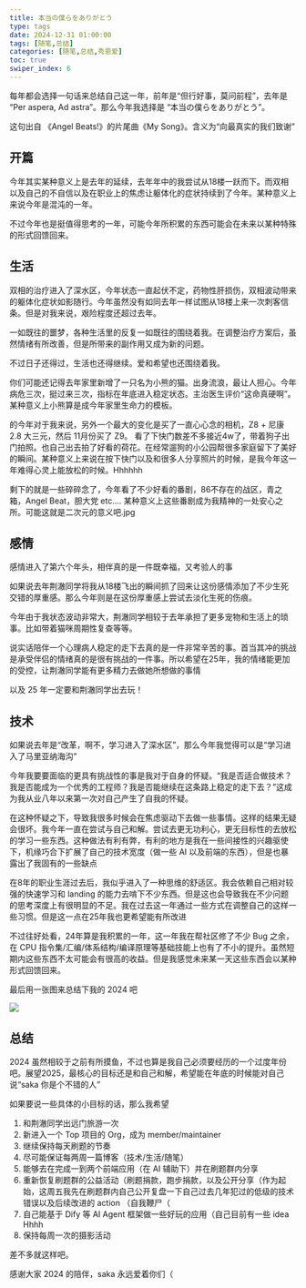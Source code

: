 ```yaml
---
title: 本当の僕らをありがとう
type: tags
date: 2024-12-31 01:00:00
tags: [随笔,总结]
categories: [随笔,总结,秀恩爱]
toc: true
swiper_index: 6
---
```


每年都会选择一句话来总结自己这一年，前年是“但行好事，莫问前程”，去年是 “Per aspera, Ad astra”。那么今年我选择是 “本当の僕らをありがとう”。

这句出自 《Angel Beats!》的片尾曲《My Song》。含义为“向最真实的我们致谢”

<!--more-->

## 开篇

今年其实某种意义上是去年的延续，去年年中的我尝试从18楼一跃而下。而双相以及自己的不自信以及在职业上的焦虑让躯体化的症状持续到了今年。某种意义上来说今年是混沌的一年。

不过今年也是挺值得思考的一年，可能今年所积累的东西可能会在未来以某种特殊的形式回馈回来。

## 生活

双相的治疗进入了深水区，今年状态一直起伏不定，药物性肝损伤，双相波动带来的躯体化症状如影随行。今年虽然没有如同去年一样试图从18楼上来一次刺客信条。但是对我来说，艰险程度还超过去年。

一如既往的噩梦，各种生活里的反复一如既往的围绕着我。在调整治疗方案后，虽然情绪有所改善，但是所带来的副作用又成为新的问题。

不过日子还得过，生活也还得继续。爱和希望也还围绕着我。

你们可能还记得去年家里新增了一只名为小熊的猫。出身流浪，最让人担心。今年病危三次，挺过来三次，指标在年底进入稳定状态。主治医生评价“这命真硬啊”。某种意义上小熊算是成今年家里生命力的模板。

的今年对于我来说，另外一个最大的变化是买了一直心心念的相机，Z8 + 尼康 2.8 大三元，然后 11月份买了 Z9。 看了下快门数差不多接近4w了，带着狗子出门拍照。也自己出去拍了好看的荷花。在经常遛狗的小公园帮很多家庭留下了美好的瞬间。某种意义上来说在按下快门以及和很多人分享照片的时候，是我今年这一年难得心灵上能放松的时候。Hhhhhh

剩下的就是一些碎碎念了，今年看了不少好看的番剧，86不存在的战区，青之箱，Angel Beat，胆大党 etc.... 某种意义上这些番剧成为我精神的一处安心之所。可能这就是二次元的意义吧.jpg

## 感情

感情进入了第六个年头，相伴真的是一件既幸福，又考验人的事

如果说去年荆澈同学将我从18楼飞出的瞬间抓了回来让这份感情添加了不少生死交错的厚重感。那么今年则是在这份厚重感上尝试去淡化生死的伤痕。

今年由于我状态波动非常大，荆澈同学相较于去年承担了更多宠物和生活上的琐事。比如带着猫咪周期性复查等等。

说实话陪伴一个心理病人稳定的走下去真的是一件非常辛苦的事。首当其冲的挑战是承受伴侣的情绪真的是很有挑战的一件事。所以希望在25年，我的情绪能更加的受控，让荆澈同学能有更多精力去做她所想做的事情

以及 25 年一定要和荆澈同学出去玩！

## 技术

如果说去年是“改革，啊不，学习进入了深水区”，那么今年我觉得可以是“学习进入了马里亚纳海沟”

今年我要要面临的更具有挑战性的事是我对于自身的怀疑。“我是否适合做技术？我是否能成为一个优秀的工程师？我是否能继续在这条路上稳定的走下去？”这成为我从业八年以来第一次对自己产生了自我的怀疑。

在这种怀疑之下，导致我很多时候会在焦虑驱动下去做一些事情。这样的结果无疑会很坏。我今年一直在尝试与自己和解。尝试去更无功利心，更无目标性的去放松的学习一些东西。这种做法有利有弊，有利的地方是我在一些间接性的兴趣驱使下，机缘巧合下扩展了自己的技术宽度（做一些 AI 以及前端的东西），但是也暴露出了我固有的一些缺点

在8年的职业生涯过去后，我似乎进入了一种思维的舒适区。我会依赖自己相对较强的快速学习和 landing 的能力去啃下不少东西。但是这也会导致我在不少问题的思考深度上有很明显的不足。我在过去这一年通过一些方式在调整自己的这样一些习惯。但是这一点在25年我也更希望能有所改进

不过往好处看，24年算是我积累的一年，这一年我在帮社区修了不少 Bug 之余，在 CPU 指令集/汇编/体系结构/编译原理等基础技能上也有了不小的提升。虽然短期内这些东西不太可能会有很高的收益。但是我感觉未来某一天这些东西会以某种形式回馈回来。

最后用一张图来总结下我的 2024 吧

![](https://i.imgur.com/RERVPbH.png)

## 总结

2024 虽然相较于之前有所摸鱼，不过也算是我自己必须要经历的一个过度年份吧。展望2025，最核心的目标还是和自己和解，希望能在年底的时候能对自己说“saka 你是个不错的人”

如果要说一些具体的小目标的话，那么我希望

1. 和荆澈同学出远门旅游一次
2. 新进入一个 Top 项目的 Org，成为 member/maintainer
3. 继续保持每天刷题的节奏
4. 尽可能保证每两周一篇博客（技术/生活/随笔）
5. 能够去在完成一到两个前端应用（在 AI 辅助下）并在刷题群内分享
6. 重新恢复刷题群的公益活动（刷题捐款，跑步捐款，以及公开分享（作为起始，这周五我先在刷题群内自己公开复盘一下自己过去几年犯过的低级的技术错误以及后续改进的 action （自我鞭尸（
7. 自己能基于 Dify 等 AI Agent 框架做一些好玩的应用（自己目前有一些 idea Hhhh
8. 保持每周一次的摄影活动

差不多就这样吧。

感谢大家 2024 的陪伴，saka 永远爱着你们（


